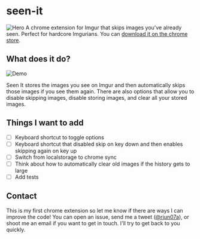 # seen-it
![Hero](http://i.imgur.com/DHQW5JQ.png)
A chrome extension for Imgur that skips images you've already seen. Perfect for hardcore Imgurians. You can [download it on the chrome store](https://chrome.google.com/webstore/detail/seen-it/nmajkegnjcjcjehiindhfldkfeoifeff).

## What does it do?
![Demo](https://j.gifs.com/yXorJo.gif)

Seen It stores the images you see on Imgur and then automatically skips those images if you see them again. There are also options that allow you to disable skipping images, disable storing images, and clear all your stored images.

## Things I want to add
- [ ] Keyboard shortcut to toggle options
- [ ] Keyboard shortcut that disabled skip on key down and then enables skipping again on key up
- [ ] Switch from localstorage to chrome sync
- [ ] Think about how to automatically clear old images if the history gets to large
- [ ] Add tests

## Contact
This is my first chrome extension so let me know if there are ways I can improve the code! You can open an issue, send me a tweet ([@rjun07a](https://twitter.com/rjun07a)), or shoot me an email if you want to get in touch. I'll try to get back to you quickly.
